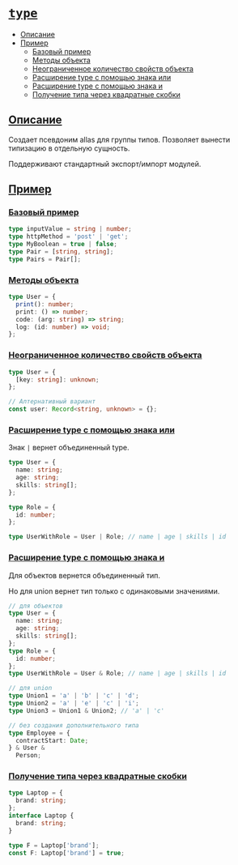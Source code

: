 # [`type`](../index.md)

- [Описание](#описание)
- [Пример](#пример)
  - [Базовый пример](#базовый-пример)
  - [Методы объекта](#методы-объекта)
  - [Неограниченное количество свойств объекта](#неограниченное-количество-свойств-объекта)
  - [Расширение type с помощью знака или](#расширение-type-с-помощью-знака-или)
  - [Расширение type с помощью знака и](#расширение-type-с-помощью-знака-и)
  - [Получение типа через квадратные скобки](#получение-типа-через-квадратные-скобки)

## [Описание](#type)

Создает псевдоним allas для группы типов. Позволяет вынести типизацию в отдельную сущность.

Поддерживают стандартный экспорт/импорт модулей.

## [Пример](#type)

### [Базовый пример](#type)

```ts
type inputValue = string | number;
type httpMethod = 'post' | 'get';
type MyBoolean = true | false;
type Pair = [string, string];
type Pairs = Pair[];
```

### [Методы объекта](#type)

```ts
type User = {
  print(): number;
  print: () => number;
  code: (arg: string) => string;
  log: (id: number) => void;
};
```

### [Неограниченное количество свойств объекта](#type)

```ts
type User = {
  [key: string]: unknown;
};

// Алтернативный вариант
const user: Record<string, unknown> = {};
```

### [Расширение type с помощью знака или](#type)

Знак `|` вернет объединенный type.

```ts
type User = {
  name: string;
  age: string;
  skills: string[];
};

type Role = {
  id: number;
};

type UserWithRole = User | Role; // name | age | skills | id
```

### [Расширение type с помощью знака и](#type)

Для объектов вернется объединенный тип.

Но для union вернет тип только с одинаковыми значениями.

```ts
// для объектов
type User = {
  name: string;
  age: string;
  skills: string[];
};
type Role = {
  id: number;
};
type UserWithRole = User & Role; // name | age | skills | id

// для union
type Union1 = 'a' | 'b' | 'c' | 'd';
type Union2 = 'a' | 'e' | 'c' | 'i';
type Union3 = Union1 & Union2; // 'a' | 'c'

// без создания дополнительного типа
type Employee = {
  contractStart: Date;
} & User &
  Person;
```

### [Получение типа через квадратные скобки](#type)

```ts
type Laptop = {
  brand: string;
};
interface Laptop {
  brand: string;
}

type F = Laptop['brand'];
const F: Laptop['brand'] = true;
```
